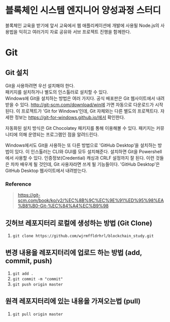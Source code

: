 # 블록체인 시스템 엔지니어 양성과정 스터디
블록체인 교육을 받기에 앞서 교육에서 웹 애플리케이션에 개발에 사용될 Node.js의 사용법을 익히고 여러가지 자료 공유와 서브 프로젝트 진행을 함께한다.

# Git

## Git 설치
Git을 사용하려면 우선 설치해야 한다.  
패키지를 설치하거나 별도의 인스톨러로 설치할 수 있다.  
Windows에 Git을 설치하는 방법은 여러 가지다. 공식 배포판은 Git 웹사이트에서 내려받을 수 있다. http://git-scm.com/download/win에 가면 자동으로 다운로드가 시작된다. 이 프로젝트가 'Git for Windows’인데, Git 자체와는 다른 별도의 프로젝트다. 자세한 정보는 https://git-for-windows.github.io/에서 확인한다.

자동화된 설치 방식은 Git Chocolatey 패키지를 통해 이용해볼 수 있다. 패키지는 커뮤니티에 의해 운영되는 프로그램인 점을 알려드린다.

Windows에서도 Git을 사용하는 또 다른 방법으로 'GitHub Desktop’을 설치하는 방법이 있다. 이 인스톨러는 CLI와 GUI를 모두 설치해준다. 설치하면 Git을 Powershell에서 사용할 수 있다. 인증정보(Credential) 캐싱과 CRLF 설정까지 잘 된다. 이런 것들은 차차 배우게 될 것인데, Git 사용자라면 쓰게 될 기능들이다. 'GitHub Desktop’은 GitHub Desktop 웹사이트에서 내려받는다.

### Reference
> https://git-scm.com/book/ko/v2/%EC%8B%9C%EC%9E%91%ED%95%98%EA%B8%B0-Git-%EC%84%A4%EC%B9%98

## 깃허브 레포지터리 로컬에 생성하는 방법 (Git Clone)  
1. `git clone https://github.com/wjrmffldrhrl/blockchain_study.git`

## 변경 내용을 레포지터리에 업로드 하는 방법 (add, commit, push)
1. `git add .`
2. `git commit -m "commit"`
3. `git push origin master`

## 원격 레포지터리에 있는 내용을 가져오는법 (pull)
1. `git pull origin master`

